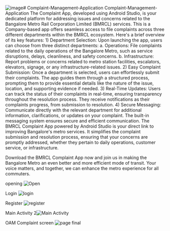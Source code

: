 ![image](https://github.com/user-attachments/assets/81c1f373-87a1-4c4b-9b8e-97342c8dcd8b)# Complaint-Management-Application
Complaint-Management-Application
The Complaint App, developed using Android Studio, is your dedicated platform for addressing issues and concerns related to the Bangalore Metro Rail Corporation Limited (BMRCL) services. This is a Company-based app offers seamless access to file complaints across three different departments within the BMRCL ecosystem. Here's a brief overview of its key features: 1) Department Selection: Upon launching the app, users can choose from three distinct departments: a. Operations: File complaints related to the daily operations of the Bangalore Metro, such as service disruptions, delays, cleanliness, and safety concerns. b. Infrastructure: Report problems or concerns related to metro station facilities, escalators, elevators, signage, or any infrastructure-related issues. 2) Easy Complaint Submission: Once a department is selected, users can effortlessly submit their complaints. The app guides them through a structured process, prompting them to provide essential details like the nature of the issue, location, and supporting evidence if needed. 3) Real-Time Updates: Users can track the status of their complaints in real-time, ensuring transparency throughout the resolution process. They receive notifications as their complaints progress, from submission to resolution. 4) Secure Messaging: Communicate directly with the relevant department for additional information, clarifications, or updates on your complaint. The built-in messaging system ensures secure and efficient communication.
The BMRCL Complaint App powered by Android Studio is your direct link to improving Bangalore's metro services. It simplifies the complaint submission and resolution process, ensuring that your concerns are promptly addressed, whether they pertain to daily operations, customer service, or infrastructure.

Download the BMRCL Complaint App now and join us in making the Bangalore Metro an even better and more efficient mode of transit. Your voice matters, and together, we can enhance the metro experience for all commuters.

opening
![Open](https://github.com/user-attachments/assets/58175a5c-a81c-4970-afd3-5234b737f559)

Login
![login](https://github.com/user-attachments/assets/9fb1e752-562e-4ead-ac89-311b8f307e21)

Register
![register](https://github.com/user-attachments/assets/62ec2ff5-7097-46fd-aed1-dce2df964029)

Main Activity
2![Main Activity](https://github.com/user-attachments/assets/c605ccfa-e231-42a5-b93b-fb8846f97f44)

OAM Complaint screen
![page final](https://github.com/user-attachments/assets/f7702a33-74c9-47cc-bd19-a827f16df35b)

